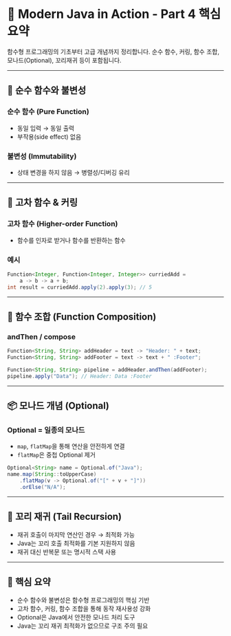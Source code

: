 # 📘 Modern Java in Action - Part 4 핵심 요약

함수형 프로그래밍의 기초부터 고급 개념까지 정리합니다. 순수 함수, 커링, 함수 조합, 모나드(Optional), 꼬리재귀 등이 포함됩니다.

---

## 🧮 순수 함수와 불변성

### 순수 함수 (Pure Function)
- 동일 입력 → 동일 출력
- 부작용(side effect) 없음

### 불변성 (Immutability)
- 상태 변경을 하지 않음 → 병렬성/디버깅 유리

---

## 🔁 고차 함수 & 커링

### 고차 함수 (Higher-order Function)
- 함수를 인자로 받거나 함수를 반환하는 함수

### 예시
```java
Function<Integer, Function<Integer, Integer>> curriedAdd = 
    a -> b -> a + b;
int result = curriedAdd.apply(2).apply(3); // 5
```

---

## 🔗 함수 조합 (Function Composition)

### andThen / compose
```java
Function<String, String> addHeader = text -> "Header: " + text;
Function<String, String> addFooter = text -> text + " :Footer";

Function<String, String> pipeline = addHeader.andThen(addFooter);
pipeline.apply("Data"); // Header: Data :Footer
```

---

## 📦 모나드 개념 (Optional)

### Optional = 일종의 모나드
- `map`, `flatMap`을 통해 연산을 안전하게 연결
- `flatMap`은 중첩 Optional 제거

```java
Optional<String> name = Optional.of("Java");
name.map(String::toUpperCase)
    .flatMap(v -> Optional.of("[" + v + "]"))
    .orElse("N/A");
```

---

## 🔄 꼬리 재귀 (Tail Recursion)

- 재귀 호출이 마지막 연산인 경우 → 최적화 가능
- Java는 꼬리 호출 최적화를 기본 지원하지 않음
- 재귀 대신 반복문 또는 명시적 스택 사용

---

## 📌 핵심 요약

- 순수 함수와 불변성은 함수형 프로그래밍의 핵심 기반
- 고차 함수, 커링, 함수 조합을 통해 동작 재사용성 강화
- Optional은 Java에서 안전한 모나드 처리 도구
- Java는 꼬리 재귀 최적화가 없으므로 구조 주의 필요
